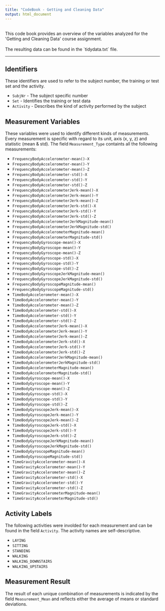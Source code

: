 ```yaml
---
title: "CodeBook - Getting and Cleaning Data"
output: html_document
---
```


<br/>
This code book provides an overview of the variables analyzed for the 'Getting and Cleaning Data' course assignment.
<br/>
<br/>
The resulting data can be found in the `tidydata.txt` file.


---

## Identifiers

These identifiers are used to refer to the subject number, the training or test set and the activity.

* `SubjNr` - The subject specific number
* `Set` - Identifies the training or test data
* `Activity` - Describes the kind of activity performed by the subject

## Measurement Variables

These variables were used to identify different kinds of measurements.
Every measurement is specific with regard to its unit, axis (x, y, z) and statistic (mean & std).
The field `Measurement_Type` containts all the following measurements:

* `FrequencyBodyAccelerometer-mean()-X`           
* `FrequencyBodyAccelerometer-mean()-Y`           
* `FrequencyBodyAccelerometer-mean()-Z`         
* `FrequencyBodyAccelerometer-std()-X`            
* `FrequencyBodyAccelerometer-std()-Y`            
* `FrequencyBodyAccelerometer-std()-Z`            
* `FrequencyBodyAccelerometerJerk-mean()-X`       
* `FrequencyBodyAccelerometerJerk-mean()-Y`      
* `FrequencyBodyAccelerometerJerk-mean()-Z`       
* `FrequencyBodyAccelerometerJerk-std()-X`        
* `FrequencyBodyAccelerometerJerk-std()-Y`       
* `FrequencyBodyAccelerometerJerk-std()-Z`        
* `FrequencyBodyAccelerometerJerkMagnitude-mean()`
* `FrequencyBodyAccelerometerJerkMagnitude-std()` 
* `FrequencyBodyAccelerometerMagnitude-mean()`   
* `FrequencyBodyAccelerometerMagnitude-std()`     
* `FrequencyBodyGyroscope-mean()-X`               
* `FrequencyBodyGyroscope-mean()-Y`              
* `FrequencyBodyGyroscope-mean()-Z`              
* `FrequencyBodyGyroscope-std()-X`               
* `FrequencyBodyGyroscope-std()-Y`              
* `FrequencyBodyGyroscope-std()-Z`               
* `FrequencyBodyGyroscopeJerkMagnitude-mean()`   
* `FrequencyBodyGyroscopeJerkMagnitude-std()`    
* `FrequencyBodyGyroscopeMagnitude-mean()`        
* `FrequencyBodyGyroscopeMagnitude-std()`         
* `TimeBodyAccelerometer-mean()-X`                
* `TimeBodyAccelerometer-mean()-Y`                
* `TimeBodyAccelerometer-mean()-Z`               
* `TimeBodyAccelerometer-std()-X`                 
* `TimeBodyAccelerometer-std()-Y`                
* `TimeBodyAccelerometer-std()-Z`                 
* `TimeBodyAccelerometerJerk-mean()-X`            
* `TimeBodyAccelerometerJerk-mean()-Y`            
* `TimeBodyAccelerometerJerk-mean()-Z`            
* `TimeBodyAccelerometerJerk-std()-X`             
* `TimeBodyAccelerometerJerk-std()-Y`            
* `TimeBodyAccelerometerJerk-std()-Z`             
* `TimeBodyAccelerometerJerkMagnitude-mean()`     
* `TimeBodyAccelerometerJerkMagnitude-std()`     
* `TimeBodyAccelerometerMagnitude-mean()`         
* `TimeBodyAccelerometerMagnitude-std()`          
* `TimeBodyGyroscope-mean()-X`                    
* `TimeBodyGyroscope-mean()-Y`                    
* `TimeBodyGyroscope-mean()-Z`                    
* `TimeBodyGyroscope-std()-X`                    
* `TimeBodyGyroscope-std()-Y`                     
* `TimeBodyGyroscope-std()-Z`                     
* `TimeBodyGyroscopeJerk-mean()-X`                
* `TimeBodyGyroscopeJerk-mean()-Y`                
* `TimeBodyGyroscopeJerk-mean()-Z`                
* `TimeBodyGyroscopeJerk-std()-X`                 
* `TimeBodyGyroscopeJerk-std()-Y`                 
* `TimeBodyGyroscopeJerk-std()-Z`                
* `TimeBodyGyroscopeJerkMagnitude-mean()`         
* `TimeBodyGyroscopeJerkMagnitude-std()`          
* `TimeBodyGyroscopeMagnitude-mean()`             
* `TimeBodyGyroscopeMagnitude-std()`              
* `TimeGravityAccelerometer-mean()-X`             
* `TimeGravityAccelerometer-mean()-Y`            
* `TimeGravityAccelerometer-mean()-Z`             
* `TimeGravityAccelerometer-std()-X`              
* `TimeGravityAccelerometer-std()-Y`              
* `TimeGravityAccelerometer-std()-Z`              
* `TimeGravityAccelerometerMagnitude-mean()`      
* `TimeGravityAccelerometerMagnitude-std()`

## Activity Labels

The following activities were involded for each measurement and can be found in the field `Activity`.
The activity names are self-descriptive. 

* `LAYING` 
* `SITTING` 
* `STANDING`
* `WALKING`
* `WALKING_DOWNSTAIRS`
* `WALKING_UPSTAIRS`

## Measurement Result

The result of each unique combination of measurements is indicated by the field `Measurement_Mean` and 
reflects either the average of means or standard deviations.